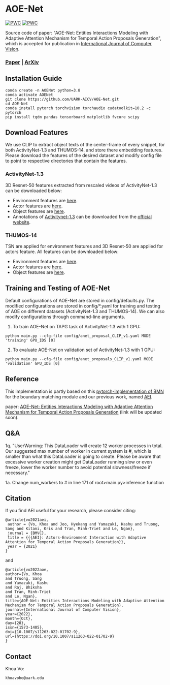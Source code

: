 # AOE-Net
[![PWC](https://img.shields.io/endpoint.svg?url=https://paperswithcode.com/badge/aoe-net-entities-interactions-modeling-with/temporal-action-proposal-generation-on)](https://paperswithcode.com/sota/temporal-action-proposal-generation-on?p=aoe-net-entities-interactions-modeling-with)
[![PWC](https://img.shields.io/endpoint.svg?url=https://paperswithcode.com/badge/aoe-net-entities-interactions-modeling-with/temporal-action-proposal-generation-on-thumos)](https://paperswithcode.com/sota/temporal-action-proposal-generation-on-thumos?p=aoe-net-entities-interactions-modeling-with)

Source code of paper:
 "AOE-Net: Entities Interactions Modeling with Adaptive Attention Mechanism for Temporal Action Proposals Generation",
  which is accepted for publication in [International Journal of Computer Vision](https://www.springer.com/journal/11263).

### [Paper](https://link.springer.com/article/10.1007/s11263-022-01702-9) | [ArXiv](https://arxiv.org/abs/2210.02578)

## Installation Guide

```
conda create -n AOENet python=3.8
conda activate AOENet
git clone https://github.com/UARK-AICV/AOE-Net.git
cd AOE-Net
conda install pytorch torchvision torchaudio cudatoolkit=10.2 -c pytorch
pip install tqdm pandas tensorboard matplotlib fvcore scipy
```

## Download Features
We use CLIP to extract object texts of the center-frame of every snippet, for both ActivityNet-1.3 and THUMOS-14. and store there embedding features.
Please download the features of the desired dataset and modify config file to point to respective directories that contain the features.
### ActivityNet-1.3
3D Resnet-50 features extracted from rescaled videos of ActivityNet-1.3 can be downloaded below:
* Environment features are [here](https://drive.google.com/file/d/1hPhcQ7EzyCh0A3SyZfgZScFVFZMEvVhe/view?usp=sharing).
* Actor features are [here](https://drive.google.com/file/d/1lOQG1FgDseRKDs3RNgpKd000OOZiag1s/view?usp=sharing).
* Object features are [here](https://uark-my.sharepoint.com/:u:/g/personal/sangt_uark_edu/EW1wAz-z955HuZUD49yxAaQBQKnzmBpXUQZak7PN2xEngA?e=JlHRwH).
* Annotations of [Activitynet-1.3](http://ec2-52-25-205-214.us-west-2.compute.amazonaws.com/files/activity_net.v1-3.min.json) can be downloaded from the [official website](http://activity-net.org/download.html).
### THUMOS-14
TSN are applied for environment features and 3D Resnet-50 are applied for actors feature. All features can be downloaded below:
* Environment features are [here](https://uark-my.sharepoint.com/:u:/g/personal/sangt_uark_edu/ERQcaeycpdFOmffw-filucgBUe6p-8_qG2ljPUD1_94_Tw?e=AFRMLb).
* Actor features are [here](https://uark-my.sharepoint.com/:u:/g/personal/sangt_uark_edu/EVIEseHjREJMom56WXkdGR8BFoR9OCOSRSYE3zKSJs3q2A?e=tC8hH5).
* Object features are [here](https://uark-my.sharepoint.com/:u:/g/personal/sangt_uark_edu/EazG3ctZhYVLrXcfxTNnNlIBzKOAB2NOIfoWUCMMLzfM3w?e=is60v9).

## Training and Testing  of AOE-Net
Default configurations of AOE-Net are stored in config/defaults.py.
The modified configurations are stored in config/*.yaml for training and testing of AOE on different datasets (ActivityNet-1.3 and THUMOS-14).
We can also modify configurations through command-line arguments.

1. To train AOE-Net on TAPG task of ActivityNet-1.3 with 1 GPU:
```
python main.py --cfg-file config/anet_proposal_CLIP_v1.yaml MODE 'training' GPU_IDS [0]
```

2. To evaluate AOE-Net on validation set of ActivityNet-1.3 with 1 GPU:
```
python main.py --cfg-file config/anet_proposals_CLIP_v1.yaml MODE 'validation' GPU_IDS [0]
```

## Reference

This implementation is partly based on this [pytorch-implementation of BMN](https://github.com/JJBOY/BMN-Boundary-Matching-Network.git) for the boundary matching module and our previous work, named [AEI](https://github.com/UARK-AICV/TAPG-AgentEnvInteration).

paper: [AOE-Net: Entities Interactions Modeling with Adaptive Attention Mechanism for Temporal Action Proposals Generation](https://github.com/UARK-AICV/AOE-Net) (link will be updated soon).


## Q&A
1q. "UserWarning: This DataLoader will create 12 worker processes in total. Our suggested max number of worker in current system is #, which is smaller than what this DataLoader is going to create. Please be aware that excessive worker creation might get DataLoader running slow or even freeze, lower the worker number to avoid potential slowness/freeze if necessary."

1a. Change num_workers to # in line 171 of root>main.py>inference function

## Citation
If you find AEI useful for your research, please consider citing:
```
@article{vo2021aei,
 author = {Vo, Khoa and Joo, Hyekang and Yamazaki, Kashu and Truong, Sang and Kitani, Kris and Tran, Minh-Triet and Le, Ngan},
 journal = {BMVC},
 title = {{{AEI}: Actors-Environment Interaction with Adaptive Attention for Temporal Action Proposals Generation}},
 year = {2021}
}
```

and 
```
@article{vo2022aoe,
author={Vo, Khoa
and Truong, Sang
and Yamazaki, Kashu
and Raj, Bhiksha
and Tran, Minh-Triet
and Le, Ngan},
title={AOE-Net: Entities Interactions Modeling with Adaptive Attention Mechanism for Temporal Action Proposals Generation},
journal={International Journal of Computer Vision},
year={2022},
month={Oct},
day={28},
issn={1573-1405},
doi={10.1007/s11263-022-01702-9},
url={https://doi.org/10.1007/s11263-022-01702-9}
}
```

## Contact
Khoa Vo:
```
khoavoho@uark.edu
```
